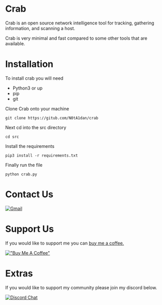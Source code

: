 # Crab

Crab is an open source network intelligence tool for tracking, gathering information, and scanning a host.

Crab is very minimal and fast compared to some other tools that are available.

# Installation

To install crab you will need 

- Python3 or up
- pip
- git

Clone Crab onto your machine

```
git clone https://gitub.com/N0tA1dan/crab
```
Next cd into the src directory

```
cd src
```
Install the requirements

```
pip3 install -r requirements.txt
```
Finally run the file

```
python crab.py
```

# Contact Us

[![Gmail](https://img.shields.io/badge/Gmail-D14836?style=for-the-badge&logo=gmail&logoColor=white)](https://mail.google.com/mail/u/0/?fs=1&to=notaidan420@gmail.com&tf=cm)


# Support Us 

If you would like to support me you can [buy me a coffee.](https://www.buymeacoffee.com/notaidan)

[!["Buy Me A Coffee"](https://www.buymeacoffee.com/assets/img/custom_images/orange_img.png)](https://www.buymeacoffee.com/notaidan)


# Extras

If you would like to support my community please join my discord below.

[![Discord Chat](https://img.shields.io/badge/Discord-7289DA?style=for-the-badge&logo=discord&logoColor=white)](https://discord.gg/2AY6PDUFUN)
